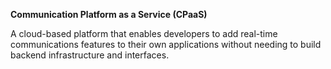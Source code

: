 **Communication Platform as a Service (CPaaS)**

A cloud-based platform that enables developers to add real-time communications features to their own applications without needing to build backend infrastructure and interfaces.